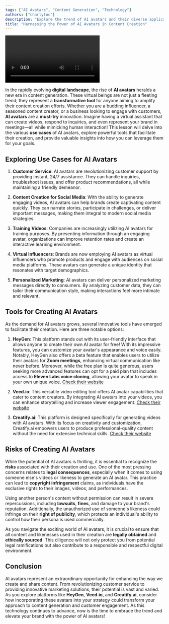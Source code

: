 ```yaml
---
tags: ["AI Avatars", "Content Generation", "Technology"]
authors: ["charlytoc"]
description: "Explore the trend of AI avatars and their diverse applications in content creation and customer service."
title: "Harnessing the Power of AI Avatars in Content Creation"
---
```

![Charly talking avatar](https://raw.githubusercontent.com/breatheco-de/applied-ai-syllabus/407db7723a0b83e82a80d547126bdb29f0d0d677/assets/charly-ai-avatar.mp4)

In the rapidly evolving **digital landscape**, the rise of **AI avatars** heralds a new era in content generation. These virtual beings are not just a fleeting trend; they represent a **transformative tool** for anyone aiming to amplify their content creation efforts. Whether you are a budding influencer, a seasoned content creator, or a business looking to engage with customers, **AI avatars** are a **must-try** innovation. Imagine having a virtual assistant that can create videos, respond to inquiries, and even represent your brand in meetings—all while mimicking human interaction! This lesson will delve into the various **use cases** of AI avatars, explore powerful tools that facilitate their creation, and provide valuable insights into how you can leverage them for your goals.

## Exploring Use Cases for AI Avatars

1. **Customer Service**: AI avatars are revolutionizing customer support by providing instant, 24/7 assistance. They can handle inquiries, troubleshoot issues, and offer product recommendations, all while maintaining a friendly demeanor.

2. **Content Creation for Social Media**: With the ability to generate engaging videos, AI avatars can help brands create captivating content quickly. They can narrate stories, participate in challenges, or deliver important messages, making them integral to modern social media strategies.

3. **Training Videos**: Companies are increasingly utilizing AI avatars for training purposes. By presenting information through an engaging avatar, organizations can improve retention rates and create an interactive learning environment.

4. **Virtual Influencers**: Brands are now employing AI avatars as virtual influencers who promote products and engage with audiences on social media platforms. These avatars can generate a unique identity that resonates with target demographics.

5. **Personalized Marketing**: AI avatars can deliver personalized marketing messages directly to consumers. By analyzing customer data, they can tailor their communication style, making interactions feel more intimate and relevant.

## Tools for Creating AI Avatars

As the demand for AI avatars grows, several innovative tools have emerged to facilitate their creation. Here are three notable options:

1. **HeyGen**: This platform stands out with its user-friendly interface that allows anyone to create their own AI avatar for free! With its impressive features, you can customize your avatar's appearance and voice easily. Notably, HeyGen also offers a beta feature that enables users to utilize their avatars for **Zoom meetings**, enhancing virtual communication like never before. Moreover, while the free plan is quite generous, users seeking more advanced features can opt for a paid plan that includes access to **Eleven Labs voice cloning**, allowing your avatar to speak in your own unique voice. [Check their website](https://app.heygen.com)

2. **Veed.io**: This versatile video editing tool offers AI avatar capabilities that cater to content creators. By integrating AI avatars into your videos, you can enhance storytelling and increase viewer engagement. [Check their website](https://veed.io)

3. **Creatify.ai**: This platform is designed specifically for generating videos with AI avatars. With its focus on creativity and customization, Creatify.ai empowers users to produce professional-quality content without the need for extensive technical skills. [Check their website](https://creatify.ai)


## Risks of Creating AI Avatars

While the potential of AI avatars is thrilling, it is essential to recognize the **risks** associated with their creation and use. One of the most pressing concerns relates to **legal consequences**, especially when it comes to using someone else's videos or likeness to generate an AI avatar. This practice can lead to **copyright infringement** claims, as individuals have the exclusive rights to their images, videos, and performances.

Using another person's content without permission can result in severe repercussions, including **lawsuits**, **fines**, and damage to your brand's reputation. Additionally, the unauthorized use of someone's likeness could infringe on their **right of publicity**, which protects an individual's ability to control how their persona is used commercially. 

As you navigate the exciting world of AI avatars, it is crucial to ensure that all content and likenesses used in their creation are **legally obtained** and **ethically sourced**. This diligence will not only protect you from potential legal ramifications but also contribute to a responsible and respectful digital environment.


## Conclusion

AI avatars represent an extraordinary opportunity for enhancing the way we create and share content. From revolutionizing customer service to providing innovative marketing solutions, their potential is vast and varied. As you explore platforms like **HeyGen**, **Veed.io**, and **Creatify.ai**, consider how incorporating these avatars into your strategy could transform your approach to content generation and customer engagement. As this technology continues to advance, now is the time to embrace the trend and elevate your brand with the power of AI avatars!